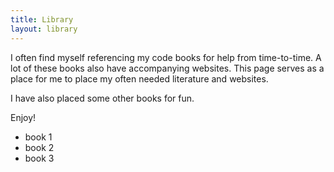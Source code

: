 ```yaml
---
title: Library
layout: library
---
```


I often find myself referencing my code books for help from time-to-time. A lot of these books also have accompanying websites. This page serves as a place for me to place my often needed literature and websites. 

I have also placed some other books for fun.

Enjoy!

* book 1
* book 2
* book 3

